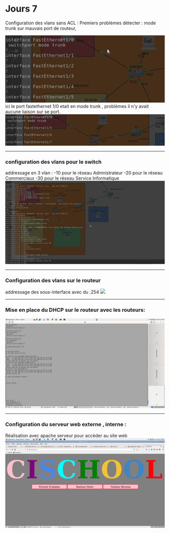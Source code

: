 # Jours 7

Configuration des vlans sans ACL :
Premiers problèmes détecter : mode trunk sur mauvais port de routeur,  

<img src="/mauvais%20ports.png">
ici le port fastethernet 1/0 etait en mode trunk , problèmes il n'y avait aucune liaison sur se port. 
<img src="/bon_port.png">

***
### configuration des vlans pour le switch
addressage en 3 vlan : 
-10 pour le réseau Admnistrateur
-20 pour le réseau Commerciaux
-30 pour le réseau Service Informatique
<img src="/config_switch_valn.png">

***

### Configuration des vlans sur le routeur
addressage des sous-interface avec du .254
<img src="../show%20vlans%20packet.png">

***
### Mise en place du DHCP sur le routeur avec les routeurs:
<img src="/dhcp.png">


***

### Configuration du serveur web externe , interne :  
Réalisation avec apache serveur pour accèder au site web  
<img src="/Capture du 2022-04-15 09-06-25.png">
